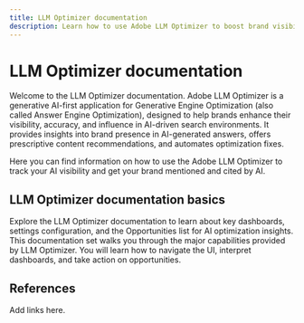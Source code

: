 ```yaml
---
title: LLM Optimizer documentation
description: Learn how to use Adobe LLM Optimizer to boost brand visibility in AI-driven search. Track mentions, citations, and insights. Optimize for better brand visibility and influence.
---
```


# LLM Optimizer documentation

Welcome to the LLM Optimizer documentation. Adobe LLM Optimizer is a generative AI-first application for Generative Engine Optimization (also called Answer Engine Optimization), designed to help brands enhance their visibility, accuracy, and influence in AI-driven search environments. It provides insights into brand presence in AI-generated answers, offers prescriptive content recommendations, and automates optimization fixes.

Here you can find information on how to use the Adobe LLM Optimizer to track your AI visibility and get your brand mentioned and cited by AI.

<!-- Add image-->

## LLM Optimizer documentation basics

<!-- Will we have a basics section?-->

Explore the LLM Optimizer documentation to learn about key dashboards, settings configuration, and the Opportunities list for AI optimization insights. This documentation set walks you through the major capabilities provided by LLM Optimizer. You will learn how to navigate the UI, interpret dashboards, and take action on opportunities.

## References

Add links here.






